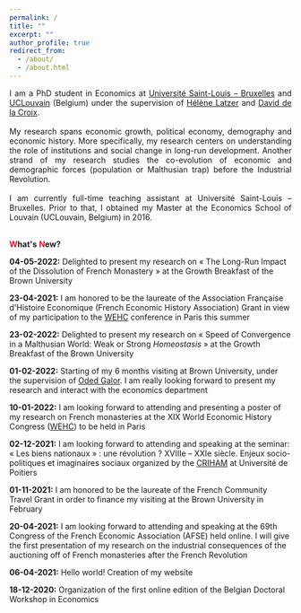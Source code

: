 ```yaml
---
permalink: /
title: ""
excerpt: ""
author_profile: true
redirect_from: 
  - /about/
  - /about.html
---
```


<div style="text-align: justify"> 
I am a PhD student in Economics at <a href="https://www.usaintlouis.be/" target="_blank">Université Saint-Louis – Bruxelles</a> and <a href="https://uclouvain.be/fr/index.html" target="_blank">UCLouvain</a> (Belgium) under the supervision of <a href="https://sites.google.com/view/helene-latzer/home" target="_blank">Hélène Latzer</a> and <a href="https://perso.uclouvain.be/david.delacroix/" target="_blank">David de la Croix</a>.</div>

<div style="text-align: justify"> 
<br/> My research spans economic growth, political economy, demography and economic history. More specifically, my research centers on understanding the role of institutions and social change in long-run development. Another strand of my research studies the co-evolution of economic and demographic forces (population or Malthusian trap) before the Industrial Revolution.</div>
  
<div style="text-align: justify"> 
<br/>I am currently full-time teaching assistant at Université Saint-Louis – Bruxelles. Prior to that, I obtained my Master at the Economics School of Louvain (UCLouvain, Belgium) in 2016.</div>

<br/><span style="color:#dc143c"> **W**</span>**hat's** <span style="color:#dc143c"> **N**</span>**ew?**

**04-05-2022:** Delighted to present my research on « The Long-Run Impact of the Dissolution of French Monastery » at the Growth Breakfast of the Brown University

**23-04-2021:** I am honored to be the laureate of the Association Française d'Histoire Economique (French Economic History Association) Grant in view of my participation to the <a href="https://www.wehc2022.org/" target="_blank">WEHC</a> conference in Paris this summer

**23-02-2022:** Delighted to present my research on « Speed of Convergence in a Malthusian World: Weak or Strong <em>Homeostasis</em> » at the Growth Breakfast of the Brown University

**01-02-2022:** Starting of my 6 months visiting at Brown University, under the supervision of <a href="https://www.odedgalor.com/" target="_blank">Oded Galor</a>. I am really looking forward to present my research and interact with the economics department

**10-01-2022:** I am looking forward to attending and presenting a poster of my research on French monasteries at the XIX World Economic History Congress (<a href="https://www.wehc2022.org/" target="_blank">WEHC</a>) to be held in Paris

**02-12-2021:** I am looking forward to attending and speaking at the seminar: « Les biens nationaux » : une révolution ? XVIIIe – XXIe siècle. Enjeux socio-politiques et imaginaires sociaux organized by the <a href="https://sha.univ-poitiers.fr/master-histoire-civilisations-patrimoine/colloque-biens-nationaux/" target="_blank">CRIHAM</a> at Université de Poitiers 

**01-11-2021:** I am honored to be the laureate of the French Community Travel Grant in order to finance my visiting at the Brown University in February 

**20-04-2021:** I am looking forward to attending and speaking at the 69th Congress of the French Economic Association (AFSE) held online. I will give the first presentation of my research on the industrial consequences of the auctioning off of French monasteries after the French Revolution

**06-04-2021:** Hello world! Creation of my website 

**18-12-2020:** Organization of the first online edition of the Belgian Doctoral Workshop in Economics


